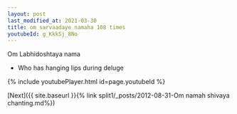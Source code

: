 ```yaml
---
layout: post
last_modified_at: 2021-03-30
title: om sarvaadaye namaha 108 times
youtubeId: g_KkkSj_8No
---
```

 
 
Om Labhidoshtaya nama 
 
 -  Who has hanging lips during deluge 
 
  
 
  
 
 
 
 
 
 


{% include youtubePlayer.html id=page.youtubeId %}
 
[Next]({{ site.baseurl }}{% link  split1/_posts/2012-08-31-Om namah shivaya chanting.md%})
 

